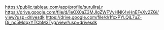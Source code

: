 https://public.tableau.com/app/profile/suruliraj.r
https://drive.google.com/file/d/1eOX0aZ3MJIgZWFVvHNK4vHnEFvXv2ZGi/view?usp=drivesdk
https://drive.google.com/file/d/1fxxPYLQjL7uZ-Di_nc5MdqxYTCbM3Tyg/view?usp=drivesdk
